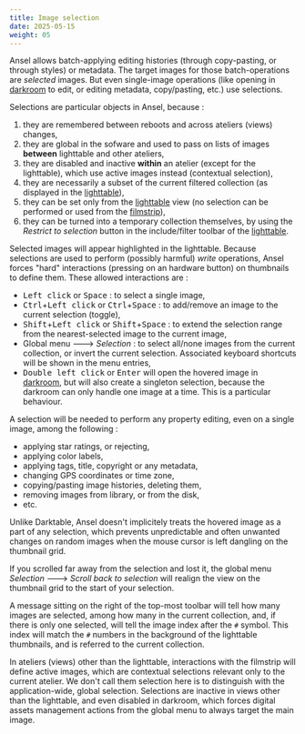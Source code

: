 ```yaml
---
title: Image selection
date: 2025-05-15
weight: 05
---
```


Ansel allows batch-applying editing histories (through copy-pasting, or through styles) or metadata. The target images for those batch-operations are _selected_ images. But even single-image operations (like opening in [darkroom](../views/darkroom/_index.md) to edit, or editing metadata, copy/pasting, etc.) use selections.

Selections are particular objects in Ansel, because :

1. they are remembered between reboots and across ateliers (views) changes,
1. they are global in the sofware and used to pass on lists of images __between__ lighttable and other ateliers,
1. they are disabled and inactive __within__ an atelier (except for the lighttable), which use active images instead (contextual selection),
2. they are necessarily a subset of the current filtered collection (as displayed in the [lighttable](../views/lighttable/)),
3. they can be set only from the [lighttable](../views/lighttable/) view (no selection can be performed or used from the [filmstrip](../views/toolboxes/filmstrip.md)),
4. they can be turned into a temporary collection themselves, by using the _Restrict to selection_ button in the include/filter toolbar of the [lighttable](../views/lighttable/).

Selected images will appear highlighted in the lighttable. Because selections are used to perform (possibly harmful) _write_ operations, Ansel forces "hard" interactions (pressing on an hardware button) on thumbnails to define them. These allowed interactions are :

- <kbd>Left click</kbd> or <kbd>Space</kbd> : to select a single image,
- <kbd>Ctrl</kbd>+<kbd>Left click</kbd> or <kbd>Ctrl</kbd>+<kbd>Space</kbd> : to add/remove an image to the current selection (toggle),
- <kbd>Shift</kbd>+<kbd>Left click</kbd> or <kbd>Shift</kbd>+<kbd>Space</kbd> : to extend the selection range from the nearest-selected image to the current image,
- Global menu 🡒 _Selection_ : to select all/none images from the current collection, or invert the current selection. Associated keyboard shortcuts will be shown in the menu entries,
- <kbd>Double left click</kbd> or <kbd>Enter</kbd> will open the hovered image in [darkroom](../views/darkroom/_index.md), but will also create a singleton selection, because the darkroom can only handle one image at a time. This is a particular behaviour.

A selection will be needed to perform any property editing, even on a single image, among the following :

- applying star ratings, or rejecting,
- applying color labels,
- applying tags, title, copyright or any metadata,
- changing GPS coordinates or time zone,
- copying/pasting image histories, deleting them,
- removing images from library, or from the disk,
- etc.

Unlike Darktable, Ansel doesn't implicitely treats the hovered image as a part of any selection, which prevents unpredictable and often unwanted changes on random images when the mouse cursor is left dangling on the thumbnail grid.

If you scrolled far away from the selection and lost it, the global menu _Selection_ 🡒 _Scroll back to selection_ will realign the view on the thumbnail grid to the start of your selection.

A message sitting on the right of the top-most toolbar will tell how many images are selected, among how many in the current collection, and, if there is only one selected, will tell the image index after the `#` symbol. This index will match the `#` numbers in the background of the lighttable thumbnails, and is referred to the current collection.

In ateliers (views) other than the lighttable, interactions with the filmstrip will define active images, which are contextual selections relevant only to the current atelier. We don't call them selection here is to distinguish with the application-wide, global selection. Selections are inactive in views other than the lighttable, and even disabled in darkroom, which forces digital assets management actions from the global menu to always target the main image.
